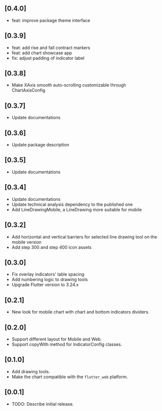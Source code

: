 ## [0.4.0]

* feat: improve package theme interface

## [0.3.9]

* feat: add rise and fall contract markers
* feat: add chart showcase app
* fix: adjust padding of indicator label

## [0.3.8]

* Make XAxis smooth auto-scrolling customizable through ChartAxisConfig

## [0.3.7]

* Update documentations 

## [0.3.6]

* Update package description 

## [0.3.5]

* Update documentations

## [0.3.4]

* Update documentations
* Update technical analysis dependency to the published one 
* Add LineDrawingMobile, a LineDrawing more suitable for mobile

## [0.3.2]

* Add horizontal and vertical barriers for selected line drawing tool on the mobile version
* Add step 300 and step 400 icon assets

## [0.3.0]

* Fix overlay indicators' lable spacing
* Add numbering logic to drawing tools
* Upgrade Flutter version to 3.24.x

## [0.2.1]

* New look for mobile chart with chart and bottom indicators dividers.

## [0.2.0]

* Support different layout for Mobile and Web.
* Support copyWith method for IndicatorConfig classes.

## [0.1.0]

* Add drawing tools.
* Make the chart compatible with the `flutter_web` platform.

## [0.0.1]

* TODO: Describe initial release.
